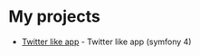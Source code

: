 # My projects

- [Twitter like app](https://github.com/albusss/Twitter-like-app) -  Twitter like app (symfony 4)
